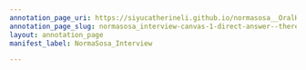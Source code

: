 ```yaml
---
annotation_page_uri: https://siyucatherineli.github.io/normasosa__OralHistory/annotations/normasosa_interview-canvas-1-direct-answer--there-were-reports-related-to-the-general-economic-or-social-issues-regarding-to-the-farmers--but-there-were-no-direct-reports-about-them-.json
annotation_page_slug: normasosa_interview-canvas-1-direct-answer--there-were-reports-related-to-the-general-economic-or-social-issues-regarding-to-the-farmers--but-there-were-no-direct-reports-about-them-
layout: annotation_page
manifest_label: NormaSosa_Interview

---
```

